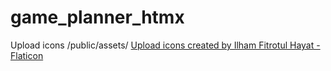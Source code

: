 # game_planner_htmx
 
Upload icons /public/assets/
<a href="https://www.flaticon.com/free-icons/upload" title="upload icons">Upload icons created by Ilham Fitrotul Hayat - Flaticon</a>